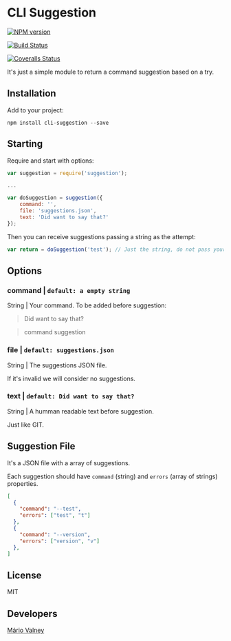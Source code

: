 # CLI Suggestion

[![NPM version][npm-image]][npm-url]

[![Build Status][travis-image]][travis-url]

[![Coveralls Status][coveralls-image]][coveralls-url]

It's just a simple module to return a command suggestion based on a try.

## Installation

Add to your project:

`npm install cli-suggestion --save`

## Starting

Require and start with options:

```js
var suggestion = require('suggestion');

...

var doSuggestion = suggestion({
    command: '',
    file: 'suggestions.json',
    text: 'Did want to say that?'
});
```

Then you can receive suggestions passing a string as the attempt:

```js
var return = doSuggestion('test'); // Just the string, do not pass your app/command.
```

## Options


### command | `default: a empty string`


String | Your command. To be added before suggestion:


> Did want to say that?

>   command suggestion


### file | `default: suggestions.json`

String | The suggestions JSON file.

If it's invalid we will consider no suggestions.


### text | `default: Did want to say that?`

String | A humman readable text before suggestion.

Just like GIT.


## Suggestion File

It's a JSON file with a array of suggestions.

Each suggestion should have `command` (string) and `errors` (array of strings) properties.

```json
[
  {
    "command": "--test",
    "errors": ["test", "t"]
  },
  {
    "command": "--version",
    "errors": ["version", "v"]
  },
]
```

## License

MIT

## Developers

[Mário Valney](https://github.com/mariovalney)

[npm-url]: https://www.npmjs.com/package/cli-suggestion
[npm-image]: https://img.shields.io/npm/v/cli-suggestion.svg?style=for-the-badge

[travis-url]: https://travis-ci.org/mariovalney/cli-suggestion
[travis-image]: https://img.shields.io/travis/mariovalney/cli-suggestion.svg?label=travis-ci&style=for-the-badge

[coveralls-url]: https://coveralls.io/github/mariovalney/cli-suggestion
[coveralls-image]: https://img.shields.io/coveralls/mariovalney/cli-suggestion/master.svg?style=for-the-badge
